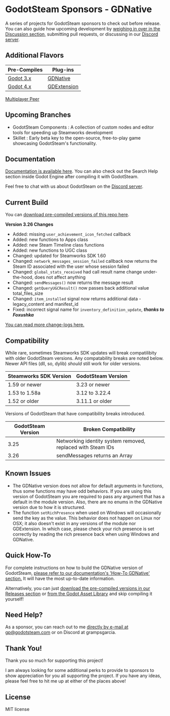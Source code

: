 # GodotSteam Sponsors - GDNative
A series of projects for GodotSteam sponsors to check out before release.  You can also guide how upcoming development by [weighing in over in the Discussion section](https://github.com/GodotSteam/GodotSteam-Sponsors/discussions), submitting pull requests, or discussing in our [Discord server](https://discord.gg/SJRSq6K).

Additional Flavors
---
Pre-Compiles | Plug-ins
--- | ---
[Godot 3.x](https://github.com/GodotSteam/GodotSteam-Sponsors/tree/godot3) | [GDNative](https://github.com/GodotSteam/GodotSteam-Sponsors/tree/gdnative)
[Godot 4.x](https://github.com/GodotSteam/GodotSteam-Sponsors/tree/godot4) | [GDExtension](https://github.com/GodotSteam/GodotSteam-Sponsors/tree/gdextension)
[Multiplayer Peer](https://github.com/GodotSteam/GodotSteam-Sponsors/tree/multiplayer-peer)

Upcoming Branches
---
- GodotSteam Components : A collection of custom nodes and editor tools for speeding up Steamworks development
- Skillet : Early beta key to the open-source, free-to-play game showcasing GodotSteam's functionality.

Documentation
---
[Documentation is available here](https://godotsteam.com/). You can also check out the Search Help section inside Godot Engine after compiling it with GodotSteam.

Feel free to chat with us about GodotSteam on the [Discord server](https://discord.gg/SJRSq6K).

Current Build
----------
You can [download pre-compiled versions of this repo here](https://github.com/GodotSteam/GodotSteam/releases).

**Version 3.26 Changes**
- Added: missing `user_achievement_icon_fetched` callback
- Added: new functions to Apps class
- Added: new Steam Timeline class functions
- Added: new functions to UGC class
- Changed: updated for Steamworks SDK 1.60
- Changed: `network_messages_session_failed` callback now returns the Steam ID associated with the user whose session failed
- Changed: `global_stats_received` had call result name change under-the-hood, does not affect anything
- Changed: `sendMessages()` now returns the message result
- Changed: `getQueryUGCResult()` now passes back additional value total_files_size
- Changed: `item_installed` signal now returns additional data - legacy_content and manifest_id
- Fixed: incorrect signal name for `inventory_definition_update`, ***thanks to Foxushka***

[You can read more change-logs here.](https://godotsteam.com/changelog/gdnative/)

Compatibility
---
While rare, sometimes Steamworks SDK updates will break compatilibity with older GodotSteam versions. Any compatability breaks are noted below. Newer API files (dll, so, dylib) _should_ still work for older versions.

Steamworks SDK Version | GodotSteam Version
---|---
1.59 or newer | 3.23 or newer
1.53 to 1.58a | 3.12 to 3.22.4
1.52 or older | 3.11.1 or older

Versions of GodotSteam that have compatibility breaks introduced.

GodotSteam Version | Broken Compatibility
---|---
3.25 | Networking identity system removed, replaced with Steam IDs
3.26 | sendMessages returns an Array

Known Issues
----------
- The GDNative version does not allow for default arguments in functions, thus some functions may have odd behaviors.  If you are using this version of GodotSteam you are required to pass any argument that has a default in the module version. Also, there are no enums in the GDNative version due to how it is structured.
- The function `setRichPresence` when used on Windows will occasionally send the key as the value. This behavior does not happen on Linux nor OSX; it also doesn't exist in any versions of the module nor GDExtension.  In which case, please check your rich presence is set correctly by reading the rich presence back when using Windows and GDNative.

Quick How-To
----------
For complete instructions on how to build the GDNative version of GodotSteam, [please refer to our documentation's 'How-To GDNative' section.](https://godotsteam.com/howto/gdnative/)  It will have the most up-to-date information.

Alternatively, you can just [download the pre-compiled versions in our Releases section](https://github.com/GodotSteam/GodotSteam/releases) or [from the Godot Asset Library](https://godotengine.org/asset-library/asset/1045) and skip compiling it yourself!

Need Help?
---
As a sponsor, you can reach out to me [directly by e-mail at gp@godotsteam.com](mailto:gp@godotsteam.com) or on Discord at grampsgarcia.

Thank You!
---
Thank you so much for supporting this project!

I am always looking for some additional perks to provide to sponsors to show appreciation for you all supporting the project.  If you have any ideas, please feel free to hit me up at either of the places above!

License
---
MIT license
